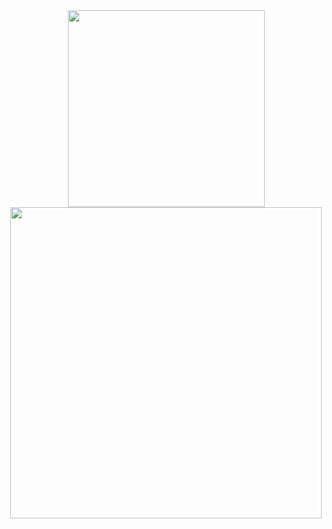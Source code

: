 <div align="center"> 
<img align="center" width=315 src="https://awesome-github-stats.azurewebsites.net/user-stats/zaggash?cardType=level&theme=tokyonight&Border=FFFFFF00" />
<img align="center" width=498 src="http://github-profile-summary-cards.vercel.app/api/cards/profile-details?username=zaggash&theme=tokyonight" />
</div>
